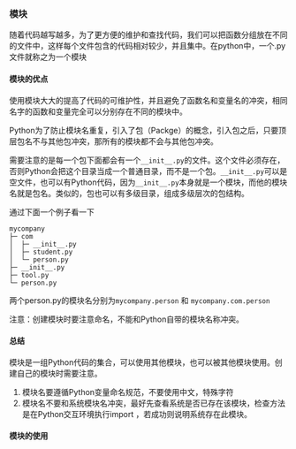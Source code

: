 ### 模块
随着代码越写越多，为了更方便的维护和查找代码，我们可以把函数分组放在不同的文件中，这样每个文件包含的代码相对较少，并且集中。在python中，一个.py文件就称之为一个模块

#### 模块的优点
使用模块大大的提高了代码的可维护性，并且避免了函数名和变量名的冲突，相同名字的函数和变量完全可以分别存在不同的模块中。

Python为了防止模块名重复，引入了包（Packge）的概念，引入包之后，只要顶层包名不与其他包冲突，那所有的模块都不会与其他包冲突。

需要注意的是每一个包下面都会有一个`__init__.py`的文件。这个文件必须存在，否则Python会把这个目录当成一个普通目录，而不是一个包。`__init__.py`可以是空文件，也可以有Python代码，因为`__init__.py`本身就是一个模块，而他的模块名就是包名。类似的，包也可以有多级目录，组成多级层次的包结构。

通过下面一个例子看一下

```
mycompany
├─ com
│  ├─ __init__.py
│  ├─ student.py
│  └─ person.py
├─ __init__.py
├─ tool.py
└─ person.py
```

两个person.py的模块名分别为`mycompany.person` 和 `mycompany.com.person`

注意：创建模块时要注意命名，不能和Python自带的模块名称冲突。

#### 总结
模块是一组Python代码的集合，可以使用其他模块，也可以被其他模块使用。创建自己的模块时需要注意。

1. 模块名要遵循Python变量命名规范，不要使用中文，特殊字符
2. 模块名不要和系统模块名冲突，最好先查看系统是否已存在该模块，检查方法是在Python交互环境执行import ，若成功则说明系统存在此模块。

#### 模块的使用
